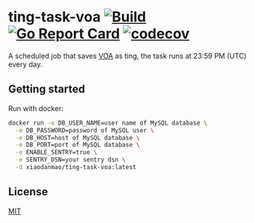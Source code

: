 # ting-task-voa [![Build](https://github.com/ting-app/ting-task-voa/actions/workflows/Build.yml/badge.svg)](https://github.com/ting-app/ting-task-voa/actions/workflows/Build.yml) [![Go Report Card](https://goreportcard.com/badge/github.com/ting-app/ting-task-voa)](https://goreportcard.com/report/github.com/ting-app/ting-task-voa) [![codecov](https://codecov.io/gh/ting-app/ting-task-voa/branch/main/graph/badge.svg?token=SLBRCMSYZS)](https://codecov.io/gh/ting-app/ting-task-voa)
A scheduled job that saves [VOA](https://learningenglish.voanews.com/) as ting, the task runs at 23:59 PM (UTC) every day.

## Getting started
Run with docker:

```sh
docker run -e DB_USER_NAME=user name of MySQL database \
  -e DB_PASSWORD=password of MySQL user \
  -e DB_HOST=host of MySQL database \
  -e DB_PORT=port of MySQL database \
  -e ENABLE_SENTRY=true \
  -e SENTRY_DSN=your sentry dsn \
  -d xiaodanmao/ting-task-voa:latest
```

## License
[MIT](LICENSE)
